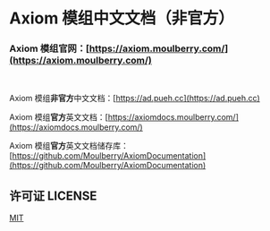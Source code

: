 # Axiom 模组中文文档（非官方）

### Axiom 模组官网：[https://axiom.moulberry.com/](https://axiom.moulberry.com/)

<br>

Axiom 模组**非官方**中文文档：[https://ad.pueh.cc](https://ad.pueh.cc)

Axiom 模组**官方**英文文档：[https://axiomdocs.moulberry.com/](https://axiomdocs.moulberry.com/)

Axiom 模组**官方**英文文档储存库：[https://github.com/Moulberry/AxiomDocumentation](https://github.com/Moulberry/AxiomDocumentation)

## 许可证 LICENSE
[MIT](https://github.com/ShintoKosei/Axiom-CN-Documentation/blob/main/LICENSE)